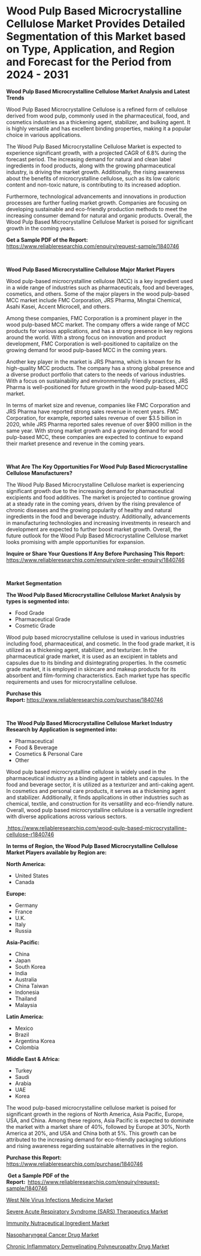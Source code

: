 <p><h1>Wood Pulp Based Microcrystalline Cellulose Market Provides Detailed Segmentation of this Market based on Type, Application, and Region and Forecast for the Period from 2024 - 2031</h1></p><p><strong>Wood Pulp Based Microcrystalline Cellulose Market Analysis and Latest Trends</strong></p>
<p><p>Wood Pulp Based Microcrystalline Cellulose is a refined form of cellulose derived from wood pulp, commonly used in the pharmaceutical, food, and cosmetics industries as a thickening agent, stabilizer, and bulking agent. It is highly versatile and has excellent binding properties, making it a popular choice in various applications.</p><p>The Wood Pulp Based Microcrystalline Cellulose Market is expected to experience significant growth, with a projected CAGR of 6.8% during the forecast period. The increasing demand for natural and clean label ingredients in food products, along with the growing pharmaceutical industry, is driving the market growth. Additionally, the rising awareness about the benefits of microcrystalline cellulose, such as its low caloric content and non-toxic nature, is contributing to its increased adoption.</p><p>Furthermore, technological advancements and innovations in production processes are further fueling market growth. Companies are focusing on developing sustainable and eco-friendly production methods to meet the increasing consumer demand for natural and organic products. Overall, the Wood Pulp Based Microcrystalline Cellulose Market is poised for significant growth in the coming years.</p></p>
<p><strong>Get a Sample PDF of the Report:&nbsp;</strong> <a href="https://www.reliableresearchiq.com/enquiry/request-sample/1840746">https://www.reliableresearchiq.com/enquiry/request-sample/1840746</a></p>
<p>&nbsp;</p>
<p><strong>Wood Pulp Based Microcrystalline Cellulose Major Market Players</strong></p>
<p><p>Wood pulp-based microcrystalline cellulose (MCC) is a key ingredient used in a wide range of industries such as pharmaceuticals, food and beverages, cosmetics, and others. Some of the major players in the wood pulp-based MCC market include FMC Corporation, JRS Pharma, Mingtai Chemical, Asahi Kasei, Accent Microcell, and others.</p><p>Among these companies, FMC Corporation is a prominent player in the wood pulp-based MCC market. The company offers a wide range of MCC products for various applications, and has a strong presence in key regions around the world. With a strong focus on innovation and product development, FMC Corporation is well-positioned to capitalize on the growing demand for wood pulp-based MCC in the coming years.</p><p>Another key player in the market is JRS Pharma, which is known for its high-quality MCC products. The company has a strong global presence and a diverse product portfolio that caters to the needs of various industries. With a focus on sustainability and environmentally friendly practices, JRS Pharma is well-positioned for future growth in the wood pulp-based MCC market.</p><p>In terms of market size and revenue, companies like FMC Corporation and JRS Pharma have reported strong sales revenue in recent years. FMC Corporation, for example, reported sales revenue of over $3.5 billion in 2020, while JRS Pharma reported sales revenue of over $900 million in the same year. With strong market growth and a growing demand for wood pulp-based MCC, these companies are expected to continue to expand their market presence and revenue in the coming years.</p></p>
<p>&nbsp;</p>
<p><strong>What Are The Key Opportunities For Wood Pulp Based Microcrystalline Cellulose Manufacturers?</strong></p>
<p><p>The Wood Pulp Based Microcrystalline Cellulose market is experiencing significant growth due to the increasing demand for pharmaceutical excipients and food additives. The market is projected to continue growing at a steady rate in the coming years, driven by the rising prevalence of chronic diseases and the growing popularity of healthy and natural ingredients in the food and beverage industry. Additionally, advancements in manufacturing technologies and increasing investments in research and development are expected to further boost market growth. Overall, the future outlook for the Wood Pulp Based Microcrystalline Cellulose market looks promising with ample opportunities for expansion.</p></p>
<p><strong>Inquire or Share Your Questions If Any Before Purchasing This Report:</strong> <a href="https://www.reliableresearchiq.com/enquiry/pre-order-enquiry/1840746">https://www.reliableresearchiq.com/enquiry/pre-order-enquiry/1840746</a></p>
<p>&nbsp;</p>
<p><strong>Market Segmentation</strong></p>
<p><strong>The Wood Pulp Based Microcrystalline Cellulose Market Analysis by types is segmented into:</strong></p>
<p><ul><li>Food Grade</li><li>Pharmaceutical Grade</li><li>Cosmetic Grade</li></ul></p>
<p><p>Wood pulp based microcrystalline cellulose is used in various industries including food, pharmaceutical, and cosmetic. In the food grade market, it is utilized as a thickening agent, stabilizer, and texturizer. In the pharmaceutical grade market, it is used as an excipient in tablets and capsules due to its binding and disintegrating properties. In the cosmetic grade market, it is employed in skincare and makeup products for its absorbent and film-forming characteristics. Each market type has specific requirements and uses for microcrystalline cellulose.</p></p>
<p><strong>Purchase this Report:&nbsp;</strong><a href="https://www.reliableresearchiq.com/purchase/1840746">https://www.reliableresearchiq.com/purchase/1840746</a></p>
<p>&nbsp;</p>
<p><strong>The Wood Pulp Based Microcrystalline Cellulose Market Industry Research by Application is segmented into:</strong></p>
<p><ul><li>Pharmaceutical</li><li>Food & Beverage</li><li>Cosmetics & Personal Care</li><li>Other</li></ul></p>
<p><p>Wood pulp based microcrystalline cellulose is widely used in the pharmaceutical industry as a binding agent in tablets and capsules. In the food and beverage sector, it is utilized as a texturizer and anti-caking agent. In cosmetics and personal care products, it serves as a thickening agent and stabilizer. Additionally, it finds applications in other industries such as chemical, textile, and construction for its versatility and eco-friendly nature. Overall, wood pulp based microcrystalline cellulose is a versatile ingredient with diverse applications across various sectors.</p></p>
<p><a href="https://www.reliableresearchiq.com/wood-pulp-based-microcrystalline-cellulose-r1840746">&nbsp;https://www.reliableresearchiq.com/wood-pulp-based-microcrystalline-cellulose-r1840746</a></p>
<p><strong>In terms of Region, the Wood Pulp Based Microcrystalline Cellulose Market Players available by Region are:</strong></p>
<p>
    <p> <strong> North America: </strong>
        <ul>
            <li>United States</li>
            <li>Canada</li>
        </ul>
        </p> 
    <p> <strong> Europe: </strong>
        <ul>
            <li>Germany</li>
            <li>France</li>
            <li>U.K.</li>
            <li>Italy</li>
            <li>Russia</li>
        </ul>
        </p> 
    <p> <strong> Asia-Pacific: </strong>
        <ul>
            <li>China</li>
            <li>Japan</li>
            <li>South Korea</li>
            <li>India</li>
            <li>Australia</li>
            <li>China Taiwan</li>
            <li>Indonesia</li>
            <li>Thailand</li>
            <li>Malaysia</li>
        </ul>
        </p> 
    <p> <strong> Latin America: </strong>
        <ul>
            <li>Mexico</li>
            <li>Brazil</li>
            <li>Argentina Korea</li>
            <li>Colombia</li>
        </ul>
        </p> 
    <p> <strong> Middle East & Africa: </strong>
        <ul>
            <li>Turkey</li>
            <li>Saudi</li>
            <li>Arabia</li>
            <li>UAE</li>
            <li>Korea</li>
        </ul>
    </p>
    </p>
<p><p>The wood pulp-based microcrystalline cellulose market is poised for significant growth in the regions of North America, Asia Pacific, Europe, USA, and China. Among these regions, Asia Pacific is expected to dominate the market with a market share of 40%, followed by Europe at 30%, North America at 20%, and USA and China both at 5%. This growth can be attributed to the increasing demand for eco-friendly packaging solutions and rising awareness regarding sustainable alternatives in the region.</p></p>
<p><strong>Purchase this Report: </strong><a href="https://www.reliableresearchiq.com/purchase/1840746">https://www.reliableresearchiq.com/purchase/1840746</a></p>
<p>&nbsp;<strong>Get a Sample PDF of the Report:&nbsp;&nbsp;</strong><a href="https://www.reliableresearchiq.com/enquiry/request-sample/1840746">https://www.reliableresearchiq.com/enquiry/request-sample/1840746</a></p>
<p><strong></strong></p>
<p><p><a href="https://github.com/brendafegmorris532/Market-Research-Report-List-2/blob/main/west-nile-virus-infections-medicine-market.md">West Nile Virus Infections Medicine Market</a></p><p><a href="https://github.com/hrhzhypq19/Market-Research-Report-List-1/blob/main/severe-acute-respiratory-syndrome-sars-therapeutics-market.md">Severe Acute Respiratory Syndrome (SARS) Therapeutics Market</a></p><p><a href="https://github.com/LarryPearsongXXfvf/Market-Research-Report-List-1/blob/main/immunity-nutraceutical-ingredient-market.md">Immunity Nutraceutical Ingredient Market</a></p><p><a href="https://github.com/kishanagarner91/Market-Research-Report-List-1/blob/main/nasopharyngeal-cancer-drug-market.md">Nasopharyngeal Cancer Drug Market</a></p><p><a href="https://github.com/FredaSauer/Market-Research-Report-List-1/blob/main/chronic-inflammatory-demyelinating-polyneuropathy-drug-market.md">Chronic Inflammatory Demyelinating Polyneuropathy Drug Market</a></p></p>